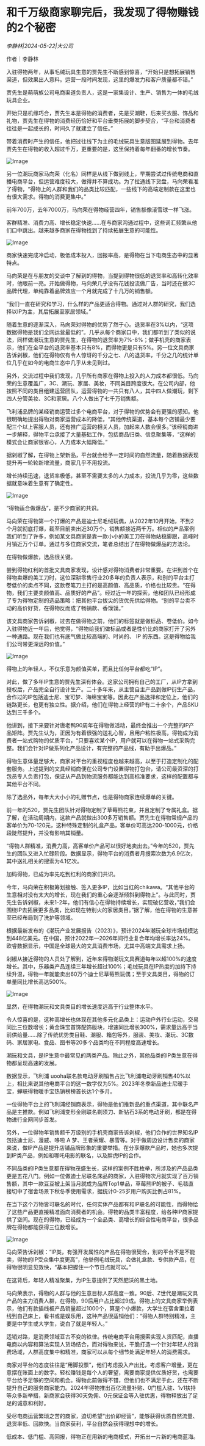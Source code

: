 # 和千万级商家聊完后，我发现了得物赚钱的2个秘密

*李静林|2024-05-22|大公司*

作者｜李静林

入驻得物两年，从事毛绒玩具生意的贾先生不断感到惊喜，“开始只是想拓展销售渠道，但效果出人意料。运营一段时间发现，这里的爆发力和客户质量都不错。”

贾先生是萌萌族公司电商渠道负责人，这是一家集设计、生产、销售为一体的毛绒玩具企业。

开始只是机缘巧合，贾先生本是得物的消费者，先是买潮鞋，后来买衣服、饰品和礼物，贾先生在得物的消费经历恰好和平台垂类拓展的脚步契合，“平台和消费者往往是一起成长的，时间久了就建立了信任。”

带着消费时产生的信任，他把过往线下为主的毛绒玩具生意版图延展到得物。去年贾先生在得物的收入超过千万，更重要的是，这里保持着每年翻番的增长节奏。

![Image](http://static.ylzbl.com/uploads/ueditor/php/upload/image/20240522/1716379328297602.jpeg)

另一位潮玩商家马向荣（化名）同样是从线下做到线上，早期尝试过传统电商和直播电商平台，但运营难度较大，做得并不算成功。为了拉通线下货盘，马向荣看准了得物，“得物上的人群和我们的品类比较匹配，一些线下的高端定制款在这里也有很大需求。得物的消费更集中。”

前年700万，去年7000万，马向荣在得物经营四年，销售额像滚雪球一样飞涨。

客群精准、消费力高、增长稳定快速......在与商家沟通过程中，这些词汇频繁从他们口中跳出。越来越多商家在得物找到了持续拓展生意的可能性。

![Image](http://static.ylzbl.com/uploads/ueditor/php/upload/image/20240522/1716379329922929.jpeg)

商家快速完成冷启动，极低成本投入，回报率高，是得物在当下电商生态中的显著特点。

马向荣是在与朋友的交谈中了解到的得物，当提到得物很低的退货率和高转化效率时，他眼前一亮。开始做得物，马向荣几乎没有花钱投流做广告，当时还在做3C品牌代理，单纯靠着品牌效应一个月就完成了十几万的销售额。

“我们一直在研究和学习，什么样的产品更适合得物。通过对人群的研究，我们选择以IP为主，其后拓展至家居领域。”

随着生意的逐渐深入，马向荣对得物的优势了然于心。退货率在3%以内，“这项数据得物是我们全网运营最低的”。几乎从每个商家口中，我们都听到了类似的说法，同样做潮玩生意的贾先生，在得物的退货率为7%-8%；做手机壳的商家表示，他们在全平台的退货率基本只有8%，而得物更是只有5%。另一位文具商家告诉剁椒，他们在得物仅有令人惊讶的千分之七、八的退货率，千分之几的统计单位几乎在如今的电商生态中几乎从未见到过。

另外，交流过程中我们发现，几乎所有商家在得物上投入的人力成本都很低。马向荣的生意覆盖广，3C、潮玩、家居、美妆，不同类目跨度很大。在公司内部，他按照不同的类目组建运营团队，运营得物的一共只有八人，其中四人做潮玩，剩下四人分管美妆、3C和家居。八个人做出了七千万销售额。

飞利浦品牌的某经销商运营过多个电商平台，对于得物的优势会有更强的感知。他很明确地提出得物对商家运营成本的降低，“其他传统渠道，基本每个店铺最少要配三个以上客服人员，还有推广运营的相关人员，加起来人数会很多。”该经销商进一步解释，得物平台承接了大量基础工作，包括商品归类、信息聚集等，“这样的模式会让商家很省心，人力成本大幅降低。”

据剁椒了解，在得物上架新品，平台就会给予一定时间的自然流量，随着数据表现提升再一轮轮新增流量，商家几乎不用投流。

增长持续迅速，退货率极低，甚至不需要太多的人力成本，投流几乎为零，这些数据就意味着生意有了确定性。

![Image](http://static.ylzbl.com/uploads/ueditor/php/upload/image/20240522/1716379329539189.jpeg)

“得物适合做爆品”，是不少商家的共识。

马向荣在得物第一个打爆的产品是迪士尼毛绒玩偶，从2022年10月开始，不到2个月就彻底打爆，截至目前卖出近30万个，销售额接近两千万。相似的产品案例我们听到了许多，例如某文具商家是靠一款小小的美工刀在得物站稳脚跟，高峰时月销近万个订单。通过与多位商家交流，笔者总结出了在得物做爆品的方法论。

在得物做爆款，选品很关键。

尝到得物红利的首批文具商家发现，设计感对得物消费者非常重要。在讲到首个在得物卖爆的美工刀时，这位深耕零售行业20多年的负责人表示，和别的平台主打卷低价的卖点不同，这款卷笔刀主打的是高颜值、高品质，价格也比较贵。“在得物，我们主要卖颜值高、品质好的产品”。经过近一年的探索，他和团队已经形成了专为得物定制的选品策略：把其他平台拔尖的货优先供给得物。“别的平台卖不动的高价好货，在得物反而成了畅销款、香馍馍。”

该文具商家告诉剁椒，过去在做得物之前，他们的标签就是做标品、卷低价。如今入驻得物近一年后，他觉得，“得物给我们做标品或者是性价比的商家打开了另外一种通路。现在我们也有底气做比较高端的、时尚的、 IP 的东西。这是得物给我们公司带更深远的价值。”

![Image](http://static.ylzbl.com/uploads/ueditor/php/upload/image/20240522/1716379330672705.jpeg)

得物上的年轻人，不仅乐意为颜值买单，而且比任何平台都吃“IP”。

对此，做了多年IP生意的贾先生深有体会。这家公司拥有自己的工厂，从IP方拿到授权后，产品完全自行设计生产。二十多年来，从主营自主产品到做IP衍生产品，合作过的IP包括迪士尼、宝可梦、海绵宝宝等。因此在产品选择和定位上，他们的链路更长，也更有独立性。据介绍，他们在得物上经营的IP有二十余个，产品SKU 达到三千多个。

他讲到，接下来要针对唐老鸭90周年在得物做活动，最终会推出一个完整的IP产品矩阵。贾先生认为，正因为有着很强的送礼心智，且用户粘性极高，得物成为消费者一站式购物的优质平台，“只要喜欢某个IP，用户就可以在得物一站式采购完整。我们会针对IP做系列化产品设计，有完整的产品线，有助于出爆品。”

得物生意体量足够大，商家对平台的重视程度也越来越高，以至于打造定制化的配套服务。上述提到的文具经销商便在公司专门设置得物打包台，请公司最资深的打包员专人负责打包，保证从产品到物流服务都能达到高标准要求，这样的配置都与其他平台不同。

除了选品外，每年大大小小的礼赠节点，也是得物商家连续爆单的关键。

前一年的520，贾先生团队针对得物定制了草莓熊花束，并且定制了专属礼盒。据了解，在活动周期内，这款产品就做出300多万销售额。贾先生在得物常规产品的客单价为70-120元，这种特殊定制的礼盒产品，客单价可高达200-1000元，价格段陡然提升，并没有影响其销量。

“得物人群精准，消费力高，高客单价产品可以很好地卖出去。”今年的520，贾先生的团队又进入忙碌阶段。数据显示，得物平台的消费者月搜索次数为6.9亿次，其中送礼相关的搜索为4.1亿次。

加码得物，已成为率先吃到红利的商家们共识。

今年，马向荣在积极筹划接触、签入更多IP，比如当红的chikawa。“其他平台的生意相对没有太大的增长，现在我们的重心会逐渐倾斜到得物上”。与此同时，贾先生告诉剁椒，未来1-2年，他们有信心在得物持续增长，实现破亿营收，”我们会围绕IP去拓展更多品类，比如现在特别火的家居类目。”据了解，他在得物的生意甚至已经布局到了洗护等领域。

根据最新发布的《潮玩产业发展报告（2023）》，预计2024年潮玩全球市场规模达到448亿美元。在中国，预计2022年—2026年间行业复合年均增长率达24%。欧睿数据显示，中国是全球最大的文具消费市场，尤其中高端文具需求上扬。

剁椒从接近得物的人员处了解到，近年来得物潮玩文具赛道每年以超100%的速度增长。其中，乐器类产品连续三年增长超过100%；毛绒玩具在IP热度的加持下持续升温，得物一年就能卖出60万个迪士尼草莓熊玩偶；至于文具类目，得物的订单量同比增长高达500%。

![Image](http://static.ylzbl.com/uploads/ueditor/php/upload/image/20240522/1716379330762433.jpeg)

显然，在得物潮玩和文具类目的增长速度远高于行业整体水平。

令人惊喜的是，这种高增长也体现在其他多元化品类上：运动户外行业运动，交易同比三位数增长；黄金珠宝首饰配饰版块，增速同比增长300%，需求量远高于当前供给量......除了传统优势类目鞋、潮服、箱包等外，服装、美妆、潮玩、3C数码、家居家电、食品、图书等20多个品类均在不同程度高速增长。

潮玩和文具，是IP生意中最常见的两类产品。除此之外，其他品类的IP类生意在得物都呈现高速的发展。

数据显示，飞利浦 uooha联名款电动牙刷销售占比飞利浦电动牙刷销售40%以上，相比来说其他电商平台的这一数字仅为5%。2023年冬季新品迪士尼暖手宝，蝉联得物暖手宝热销榜榜首长达1个多月。

一位得物平台上的飞利浦经销商表示，得物是他们推新品的重点渠道，其中联名产品是主推款。例如飞利浦变形金刚联名剃须刀、新钻石3系的电动牙刷，都是在得物进行全网同步首发。

另外，一位得物年销售额千万级别的手机壳商家告诉剁椒，他们合作的世界知名IP包括迪士尼、漫威、哆啦 A 梦、王者荣耀、暴雪等。对于做周边设计售卖的商家来说，做IP产品是提升店铺品牌形象的重要举措。在分享爆款产品时，她也多次提到IP类产品，例如和哪吒电影的联名，以及胖虎IP的合作。

不同品类的IP类生意都在得物茂盛生长，这样的案例不胜枚举，所涉及的产品品类更是五花八门。例如一位做迪士尼联名床品的商家，入驻得物次月就实现了百万销售额，其中一款豆豆被上架当月就成为品牌Top1单品，草莓熊IP的被子、毛毯直接切中了宿舍场景下秋冬季使用需求，据统计0-25岁用户购买比例占81%。

在当下这个万物皆可联名的时代，任何实体产品都有和IP联名的可能性，而得物给了这些产品更直接精准面向消费者的机会。得物的品类丰富程度，给各种IP商家提供了空间。现在的得物，已经成为一个全品类、高增长的综合性电商平台，很多品牌在得物都能获得三位数增长。

![Image](http://static.ylzbl.com/uploads/ueditor/php/upload/image/20240522/1716379331757059.jpeg)

马向荣告诉剁椒：“IP类，有强开发属性的产品在得物很契合，别的平台不是不能卖，得物的IP受众集中度更高”，他举例毛绒玩具，会做礼盒款、专供款产品，在得物很明显见效快，“基本把握住一个节日点就可以。”

在这背后，年轻人精准聚集，为IP生意提供了天然肥沃的黑土地。

马向荣表示，得物的人群与他的生意目标人群高度一致。90后、Z世代是潮玩文具产品的主力消费人群，在得物，90后用户占比超过9成。得物上的文具商家举例表示，他们有款插线板产品销量超过1000个，算是个小爆款，大学生在宿舍里拉着线到自己床上，看书或是娱乐用，这种产品很适销他们：“得物人群特别精准，主要是中学生或大学生，说白了就是年轻人。”

适销对路，是消费领域亘古不变的铁律。传统电商平台用搜索实现人货匹配，直播电商以内容和算法实现人货场结合，而对得物来说，干脆打造一个针对年轻人的消费场域，人群高度集中和精准，商家可以从每个细节处满足年轻人的消费需求。

商家对平台的态度往往是“用脚投票”，他们考虑投入产出比，考虑客户增量，更在意摆在账面上的数字。轻松赚钱是每个人的奢望，需要商家提供优质好货，也需要平台给予足够的空间和机会。得物此前做得不错，但他们也不满足于此，还在不断提升自己的服务商家能力。2024年得物推出百亿流量补贴、0门槛入驻、1v1扶持等众多新举措，新商家会获得30天免佣、0元保证金等入驻优惠，得物释放出了足足的诚意和利好。

受尽电商运营繁琐之苦的商家，迫切希望“出价即经营”，能够获得优质自然流量、退货率低、回款快。当商家获利，平台自然会获得理想中的增长。

低成本、低门槛、高回报，得物正在用新的电商模式，开拓出一片新的电商蓝海。

